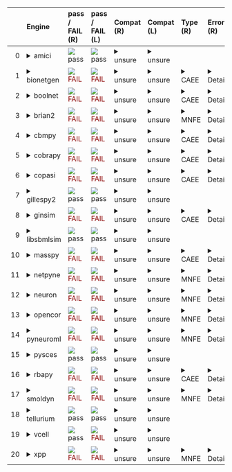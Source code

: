 |    | Engine                                                                                                                                     | pass / FAIL (R)                                                                                                                                                            | pass / FAIL (L)                                                                                                                                                            | Compat (R)                                                                                                                                                                                                                         | Compat (L)                                                                                                                                                                                                                         | Type (R)                                                               | Error (R)                                                                                                                                                                                                                                                                                                                                                                                                                                                            | Error (L)                                                                                                                                                                                   | d1 (R)                                                         | d1 (L)                                                        |
|---:|:-------------------------------------------------------------------------------------------------------------------------------------------|:---------------------------------------------------------------------------------------------------------------------------------------------------------------------------|:---------------------------------------------------------------------------------------------------------------------------------------------------------------------------|:-----------------------------------------------------------------------------------------------------------------------------------------------------------------------------------------------------------------------------------|:-----------------------------------------------------------------------------------------------------------------------------------------------------------------------------------------------------------------------------------|:-----------------------------------------------------------------------|:---------------------------------------------------------------------------------------------------------------------------------------------------------------------------------------------------------------------------------------------------------------------------------------------------------------------------------------------------------------------------------------------------------------------------------------------------------------------|:--------------------------------------------------------------------------------------------------------------------------------------------------------------------------------------------|:---------------------------------------------------------------|:--------------------------------------------------------------|
|  0 | <details><summary>amici</summary>https://docs.biosimulators.org/Biosimulators_AMICI/<br></details>                                         | <img src=https://via.placeholder.com/15/00dd00/00dd00.png/> pass                                                                                                           | <img src=https://via.placeholder.com/15/00dd00/00dd00.png/> pass                                                                                                           | <details><summary>unsure</summary>The file extensions of the input files are '('xml', 'xml')'. These may be compatible with amici. ['SBML', 'SED-ML'] are compatible with amici</details>                                          | <details><summary>unsure</summary>The file extensions of the input files are '('xml', 'xml')'. These may be compatible with amici. ['SBML', 'SED-ML'] are compatible with amici</details>                                          |                                                                        |                                                                                                                                                                                                                                                                                                                                                                                                                                                                      |                                                                                                                                                                                             | <a href="tests\d1_plots_remote\amici_plot_1.pdf">plot</a>      | <a href="tests\d1_plots_local\amici_plot_1.pdf">plot</a>      |
|  1 | <details><summary>bionetgen</summary>https://docs.biosimulators.org/Biosimulators_BioNetGen/<br></details>                                 | <span style="color:darkred;">                                                                      <img src=https://via.placeholder.com/15/dd0000/dd0000.png/> FAIL</span> | <span style="color:darkred;">                                                                      <img src=https://via.placeholder.com/15/dd0000/dd0000.png/> FAIL</span> | <details><summary>unsure</summary>The file extensions of the input files are '('xml', 'xml')'. These may be compatible with bionetgen. ['BNGL', 'SED-ML'] are compatible with bionetgen</details>                                  | <details><summary>unsure</summary>The file extensions of the input files are '('xml', 'xml')'. These may be compatible with bionetgen. ['BNGL', 'SED-ML'] are compatible with bionetgen</details>                                  | <details><summary>CAEE</summary>CombineArchiveExecutionError</details> | <details><summary>Details</summary><span style="color:red;">The COMBINE/OMEX did not execute successfully:<br><br>  The SED document did not execute successfully:<br>  <br>    Language for model `model_1` is not supported.<br>      - Model language `urn:sedml:language:sbml` is not supported. Models must be in BNGL format (e.g., `sed:model/@language` must match `^urn:sedml:language:bngl(\.$)` such as `urn:sedml:language:bngl`).</details>             | <details><summary>Details</summary>```Command '-i /root/in/00001-sbml-l3v2-sedml.omex -o /root/out' in image 'ghcr.io/biosimulators/bionetgen' returned non-zero exit status 1```</details> | <a href="tests\d1_plots_remote\bionetgen_plot_1.pdf">plot</a>  | <a href="tests\d1_plots_local\bionetgen_plot_1.pdf">plot</a>  |
|  2 | <details><summary>boolnet</summary>https://docs.biosimulators.org/Biosimulators_BoolNet/<br></details>                                     | <span style="color:darkred;">                                                                      <img src=https://via.placeholder.com/15/dd0000/dd0000.png/> FAIL</span> | <span style="color:darkred;">                                                                      <img src=https://via.placeholder.com/15/dd0000/dd0000.png/> FAIL</span> | <details><summary>unsure</summary>The file extensions of the input files are '('xml', 'xml')'. These may be compatible with boolnet. ['SBML-qual', 'SED-ML'] are compatible with boolnet</details>                                 | <details><summary>unsure</summary>The file extensions of the input files are '('xml', 'xml')'. These may be compatible with boolnet. ['SBML-qual', 'SED-ML'] are compatible with boolnet</details>                                 | <details><summary>CAEE</summary>CombineArchiveExecutionError</details> | <details><summary>Details</summary><span style="color:red;">The COMBINE/OMEX did not execute successfully:<br><br>  The SED document did not execute successfully:<br>  <br>    Simulation `simulation_1` is invalid.<br>      - Number of points (50) must be equal to the difference between the output end (5.0) and start times (0.0).</details>                                                                                                                 | <details><summary>Details</summary>```Command '-i /root/in/00001-sbml-l3v2-sedml.omex -o /root/out' in image 'ghcr.io/biosimulators/boolnet' returned non-zero exit status 1```</details>   | <a href="tests\d1_plots_remote\boolnet_plot_1.pdf">plot</a>    | <a href="tests\d1_plots_local\boolnet_plot_1.pdf">plot</a>    |
|  3 | <details><summary>brian2</summary>https://docs.biosimulators.org/Biosimulators_pyNeuroML/<br></details>                                    | <span style="color:darkred;">                                                                      <img src=https://via.placeholder.com/15/dd0000/dd0000.png/> FAIL</span> | <span style="color:darkred;">                                                                      <img src=https://via.placeholder.com/15/dd0000/dd0000.png/> FAIL</span> | <details><summary>unsure</summary>The file extensions of the input files are '('xml', 'xml')'. These may be compatible with brian2. ['NeuroML', 'SED-ML', 'LEMS', 'SED-ML', 'SBML', 'SED-ML'] are compatible with brian2</details> | <details><summary>unsure</summary>The file extensions of the input files are '('xml', 'xml')'. These may be compatible with brian2. ['NeuroML', 'SED-ML', 'LEMS', 'SED-ML', 'SBML', 'SED-ML'] are compatible with brian2</details> | <details><summary>MNFE</summary>ModuleNotFoundError</details>          | <details><summary>Details</summary>No module named 'libsbml'</details>                                                                                                                                                                                                                                                                                                                                                                                               | <details><summary>Details</summary>```Command '-i /root/in/00001-sbml-l3v2-sedml.omex -o /root/out' in image 'ghcr.io/biosimulators/brian2' returned non-zero exit status 1```</details>    |                                                                |                                                               |
|  4 | <details><summary>cbmpy</summary>https://docs.biosimulators.org/Biosimulators_CBMPy/<br></details>                                         | <span style="color:darkred;">                                                                      <img src=https://via.placeholder.com/15/dd0000/dd0000.png/> FAIL</span> | <span style="color:darkred;">                                                                      <img src=https://via.placeholder.com/15/dd0000/dd0000.png/> FAIL</span> | <details><summary>unsure</summary>The file extensions of the input files are '('xml', 'xml')'. These may be compatible with cbmpy. ['SBML', 'SED-ML'] are compatible with cbmpy</details>                                          | <details><summary>unsure</summary>The file extensions of the input files are '('xml', 'xml')'. These may be compatible with cbmpy. ['SBML', 'SED-ML'] are compatible with cbmpy</details>                                          | <details><summary>CAEE</summary>CombineArchiveExecutionError</details> | <details><summary>Details</summary><span style="color:red;">The COMBINE/OMEX did not execute successfully:<br><br>  The SED document did not execute successfully:<br>  <br>    UniformTimeCourseSimulation `simulation_1` is not supported.<br>      - Simulation simulation_1 of type `UniformTimeCourseSimulation` is not supported. Simulation must be an instance of one of the following:<br>          - SteadyStateSimulation</details>                       | <details><summary>Details</summary>```Command '-i /root/in/00001-sbml-l3v2-sedml.omex -o /root/out' in image 'ghcr.io/biosimulators/cbmpy' returned non-zero exit status 1```</details>     | <a href="tests\d1_plots_remote\cbmpy_plot_1.pdf">plot</a>      | <a href="tests\d1_plots_local\cbmpy_plot_1.pdf">plot</a>      |
|  5 | <details><summary>cobrapy</summary>https://docs.biosimulators.org/Biosimulators_COBRApy/<br>Only allows steady state simulations</details> | <span style="color:darkred;">                                                                      <img src=https://via.placeholder.com/15/dd0000/dd0000.png/> FAIL</span> | <span style="color:darkred;">                                                                      <img src=https://via.placeholder.com/15/dd0000/dd0000.png/> FAIL</span> | <details><summary>unsure</summary>The file extensions of the input files are '('xml', 'xml')'. These may be compatible with cobrapy. ['SBML', 'SED-ML'] are compatible with cobrapy</details>                                      | <details><summary>unsure</summary>The file extensions of the input files are '('xml', 'xml')'. These may be compatible with cobrapy. ['SBML', 'SED-ML'] are compatible with cobrapy</details>                                      | <details><summary>CAEE</summary>CombineArchiveExecutionError</details> | <details><summary>Details</summary><span style="color:red;">The COMBINE/OMEX did not execute successfully:<br><br>  The SED document did not execute successfully:<br>  <br>    UniformTimeCourseSimulation `simulation_1` is not supported.<br>      - Simulation simulation_1 of type `UniformTimeCourseSimulation` is not supported. Simulation must be an instance of one of the following:<br>          - SteadyStateSimulation</details>                       | <details><summary>Details</summary>```Command '-i /root/in/00001-sbml-l3v2-sedml.omex -o /root/out' in image 'ghcr.io/biosimulators/cobrapy' returned non-zero exit status 1```</details>   | <a href="tests\d1_plots_remote\cobrapy_plot_1.pdf">plot</a>    | <a href="tests\d1_plots_local\cobrapy_plot_1.pdf">plot</a>    |
|  6 | <details><summary>copasi</summary>https://docs.biosimulators.org/Biosimulators_COPASI/<br></details>                                       | <span style="color:darkred;">                                                                      <img src=https://via.placeholder.com/15/dd0000/dd0000.png/> FAIL</span> | <span style="color:darkred;">                                                                      <img src=https://via.placeholder.com/15/dd0000/dd0000.png/> FAIL</span> | <details><summary>unsure</summary>The file extensions of the input files are '('xml', 'xml')'. These may be compatible with copasi. ['SBML', 'SED-ML'] are compatible with copasi</details>                                        | <details><summary>unsure</summary>The file extensions of the input files are '('xml', 'xml')'. These may be compatible with copasi. ['SBML', 'SED-ML'] are compatible with copasi</details>                                        | <details><summary>CAEE</summary>CombineArchiveExecutionError</details> | <details><summary>Details</summary><span style="color:red;">The COMBINE/OMEX did not execute successfully:<br><br>  The SED document did not execute successfully:<br>  <br>    could not convert string to float: 'Compartments[compartment].Volume'</details>                                                                                                                                                                                                      | <details><summary>Details</summary>```Command '-i /root/in/00001-sbml-l3v2-sedml.omex -o /root/out' in image 'ghcr.io/biosimulators/copasi' returned non-zero exit status 1```</details>    | <a href="tests\d1_plots_remote\copasi_plot_1.pdf">plot</a>     | <a href="tests\d1_plots_local\copasi_plot_1.pdf">plot</a>     |
|  7 | <details><summary>gillespy2</summary>https://docs.biosimulators.org/Biosimulators_GillesPy2/<br></details>                                 | <img src=https://via.placeholder.com/15/00dd00/00dd00.png/> pass                                                                                                           | <img src=https://via.placeholder.com/15/00dd00/00dd00.png/> pass                                                                                                           | <details><summary>unsure</summary>The file extensions of the input files are '('xml', 'xml')'. These may be compatible with gillespy2. ['SBML', 'SED-ML'] are compatible with gillespy2</details>                                  | <details><summary>unsure</summary>The file extensions of the input files are '('xml', 'xml')'. These may be compatible with gillespy2. ['SBML', 'SED-ML'] are compatible with gillespy2</details>                                  |                                                                        |                                                                                                                                                                                                                                                                                                                                                                                                                                                                      |                                                                                                                                                                                             | <a href="tests\d1_plots_remote\gillespy2_plot_1.pdf">plot</a>  | <a href="tests\d1_plots_local\gillespy2_plot_1.pdf">plot</a>  |
|  8 | <details><summary>ginsim</summary>https://docs.biosimulators.org/Biosimulators_GINsim/<br></details>                                       | <span style="color:darkred;">                                                                      <img src=https://via.placeholder.com/15/dd0000/dd0000.png/> FAIL</span> | <span style="color:darkred;">                                                                      <img src=https://via.placeholder.com/15/dd0000/dd0000.png/> FAIL</span> | <details><summary>unsure</summary>The file extensions of the input files are '('xml', 'xml')'. These may be compatible with ginsim. ['SBML-qual', 'SED-ML'] are compatible with ginsim</details>                                   | <details><summary>unsure</summary>The file extensions of the input files are '('xml', 'xml')'. These may be compatible with ginsim. ['SBML-qual', 'SED-ML'] are compatible with ginsim</details>                                   | <details><summary>CAEE</summary>CombineArchiveExecutionError</details> | <details><summary>Details</summary><span style="color:red;">The COMBINE/OMEX did not execute successfully:<br><br>  The SED document did not execute successfully:<br>  <br>    Simulation `simulation_1` is invalid.<br>      - The interval between the output start and time time must be an integer multiple of the number of steps, not `0.1`:<br>          Output start time: 0.0<br>          Output end time: 5.0<br>          Number of steps: 50</details> | <details><summary>Details</summary>```Command '-i /root/in/00001-sbml-l3v2-sedml.omex -o /root/out' in image 'ghcr.io/biosimulators/ginsim' returned non-zero exit status 1```</details>    | <a href="tests\d1_plots_remote\ginsim_plot_1.pdf">plot</a>     | <a href="tests\d1_plots_local\ginsim_plot_1.pdf">plot</a>     |
|  9 | <details><summary>libsbmlsim</summary>https://docs.biosimulators.org/Biosimulators_LibSBMLSim/<br></details>                               | <img src=https://via.placeholder.com/15/00dd00/00dd00.png/> pass                                                                                                           | <img src=https://via.placeholder.com/15/00dd00/00dd00.png/> pass                                                                                                           | <details><summary>unsure</summary>The file extensions of the input files are '('xml', 'xml')'. These may be compatible with libsbmlsim. ['SBML', 'SED-ML'] are compatible with libsbmlsim</details>                                | <details><summary>unsure</summary>The file extensions of the input files are '('xml', 'xml')'. These may be compatible with libsbmlsim. ['SBML', 'SED-ML'] are compatible with libsbmlsim</details>                                |                                                                        |                                                                                                                                                                                                                                                                                                                                                                                                                                                                      |                                                                                                                                                                                             | <a href="tests\d1_plots_remote\libsbmlsim_plot_1.pdf">plot</a> | <a href="tests\d1_plots_local\libsbmlsim_plot_1.pdf">plot</a> |
| 10 | <details><summary>masspy</summary>https://docs.biosimulators.org/Biosimulators_MASSpy/<br></details>                                       | <span style="color:darkred;">                                                                      <img src=https://via.placeholder.com/15/dd0000/dd0000.png/> FAIL</span> | <span style="color:darkred;">                                                                      <img src=https://via.placeholder.com/15/dd0000/dd0000.png/> FAIL</span> | <details><summary>unsure</summary>The file extensions of the input files are '('xml', 'xml')'. These may be compatible with masspy. ['SBML', 'SED-ML'] are compatible with masspy</details>                                        | <details><summary>unsure</summary>The file extensions of the input files are '('xml', 'xml')'. These may be compatible with masspy. ['SBML', 'SED-ML'] are compatible with masspy</details>                                        | <details><summary>CAEE</summary>CombineArchiveExecutionError</details> | <details><summary>Details</summary><span style="color:red;">The COMBINE/OMEX did not execute successfully:<br><br>  The SED document did not execute successfully:<br>  <br>    Something went wrong reading the SBML model. Most likely the SBML model is not valid. Please check that your model is valid using the `mass.io.sbml.validate_sbml_model` function or via the online validator at http://sbml.org/validator .<br>    	`(model, errors) = validate_sbml_model(filename)`<br>    If the model is valid and cannot be read please open an issue at https://github.com/SBRG/masspy/issues .</details>                                                                                                                                                                                                                                                                                                                                                                                                                                                                      | <details><summary>Details</summary>```Command '-i /root/in/00001-sbml-l3v2-sedml.omex -o /root/out' in image 'ghcr.io/biosimulators/masspy' returned non-zero exit status 1```</details>    | <a href="tests\d1_plots_remote\masspy_plot_1.pdf">plot</a>     | <a href="tests\d1_plots_local\masspy_plot_1.pdf">plot</a>     |
| 11 | <details><summary>netpyne</summary>https://docs.biosimulators.org/Biosimulators_pyNeuroML/<br></details>                                   | <span style="color:darkred;">                                                                      <img src=https://via.placeholder.com/15/dd0000/dd0000.png/> FAIL</span> | <span style="color:darkred;">                                                                      <img src=https://via.placeholder.com/15/dd0000/dd0000.png/> FAIL</span> | <details><summary>unsure</summary>The file extensions of the input files are '('xml', 'xml')'. These may be compatible with netpyne. ['SBML', 'SED-ML'] are compatible with netpyne</details>                                      | <details><summary>unsure</summary>The file extensions of the input files are '('xml', 'xml')'. These may be compatible with netpyne. ['SBML', 'SED-ML'] are compatible with netpyne</details>                                      | <details><summary>MNFE</summary>ModuleNotFoundError</details>          | <details><summary>Details</summary>No module named 'libsbml'</details>                                                                                                                                                                                                                                                                                                                                                                                               | <details><summary>Details</summary>```Command '-i /root/in/00001-sbml-l3v2-sedml.omex -o /root/out' in image 'ghcr.io/biosimulators/netpyne' returned non-zero exit status 1```</details>   |                                                                |                                                               |
| 12 | <details><summary>neuron</summary>https://docs.biosimulators.org/Biosimulators_pyNeuroML/<br></details>                                    | <span style="color:darkred;">                                                                      <img src=https://via.placeholder.com/15/dd0000/dd0000.png/> FAIL</span> | <span style="color:darkred;">                                                                      <img src=https://via.placeholder.com/15/dd0000/dd0000.png/> FAIL</span> | <details><summary>unsure</summary>The file extensions of the input files are '('xml', 'xml')'. These may be compatible with neuron. ['NeuroML', 'SED-ML', 'LEMS', 'SED-ML'] are compatible with neuron</details>                   | <details><summary>unsure</summary>The file extensions of the input files are '('xml', 'xml')'. These may be compatible with neuron. ['NeuroML', 'SED-ML', 'LEMS', 'SED-ML'] are compatible with neuron</details>                   | <details><summary>MNFE</summary>ModuleNotFoundError</details>          | <details><summary>Details</summary>No module named 'libsbml'</details>                                                                                                                                                                                                                                                                                                                                                                                               | <details><summary>Details</summary>```Command '-i /root/in/00001-sbml-l3v2-sedml.omex -o /root/out' in image 'ghcr.io/biosimulators/neuron' returned non-zero exit status 1```</details>    |                                                                |                                                               |
| 13 | <details><summary>opencor</summary>https://docs.biosimulators.org/Biosimulators_OpenCOR/<br></details>                                     | <span style="color:darkred;">                                                                      <img src=https://via.placeholder.com/15/dd0000/dd0000.png/> FAIL</span> | <span style="color:darkred;">                                                                      <img src=https://via.placeholder.com/15/dd0000/dd0000.png/> FAIL</span> | <details><summary>unsure</summary>The file extensions of the input files are '('xml', 'xml')'. These may be compatible with opencor. ['CellML', 'SED-ML'] are compatible with opencor</details>                                    | <details><summary>unsure</summary>The file extensions of the input files are '('xml', 'xml')'. These may be compatible with opencor. ['CellML', 'SED-ML'] are compatible with opencor</details>                                    | <details><summary>MNFE</summary>ModuleNotFoundError</details>          | <details><summary>Details</summary>No module named 'libsbml'</details>                                                                                                                                                                                                                                                                                                                                                                                               | <details><summary>Details</summary>```Command '-i /root/in/00001-sbml-l3v2-sedml.omex -o /root/out' in image 'ghcr.io/biosimulators/opencor' returned non-zero exit status 1```</details>   |                                                                |                                                               |
| 14 | <details><summary>pyneuroml</summary>https://docs.biosimulators.org/Biosimulators_pyNeuroML/<br></details>                                 | <span style="color:darkred;">                                                                      <img src=https://via.placeholder.com/15/dd0000/dd0000.png/> FAIL</span> | <span style="color:darkred;">                                                                      <img src=https://via.placeholder.com/15/dd0000/dd0000.png/> FAIL</span> | <details><summary>unsure</summary>The file extensions of the input files are '('xml', 'xml')'. These may be compatible with pyneuroml. ['NeuroML', 'SED-ML', 'LEMS', 'SED-ML'] are compatible with pyneuroml</details>             | <details><summary>unsure</summary>The file extensions of the input files are '('xml', 'xml')'. These may be compatible with pyneuroml. ['NeuroML', 'SED-ML', 'LEMS', 'SED-ML'] are compatible with pyneuroml</details>             | <details><summary>MNFE</summary>ModuleNotFoundError</details>          | <details><summary>Details</summary>No module named 'libsbml'</details>                                                                                                                                                                                                                                                                                                                                                                                               | <details><summary>Details</summary>```Command '-i /root/in/00001-sbml-l3v2-sedml.omex -o /root/out' in image 'ghcr.io/biosimulators/pyneuroml' returned non-zero exit status 1```</details> |                                                                |                                                               |
| 15 | <details><summary>pysces</summary>https://docs.biosimulators.org/Biosimulators_PySCeS/<br></details>                                       | <img src=https://via.placeholder.com/15/00dd00/00dd00.png/> pass                                                                                                           | <img src=https://via.placeholder.com/15/00dd00/00dd00.png/> pass                                                                                                           | <details><summary>unsure</summary>The file extensions of the input files are '('xml', 'xml')'. These may be compatible with pysces. ['SBML', 'SED-ML'] are compatible with pysces</details>                                        | <details><summary>unsure</summary>The file extensions of the input files are '('xml', 'xml')'. These may be compatible with pysces. ['SBML', 'SED-ML'] are compatible with pysces</details>                                        |                                                                        |                                                                                                                                                                                                                                                                                                                                                                                                                                                                      |                                                                                                                                                                                             | <a href="tests\d1_plots_remote\pysces_plot_1.pdf">plot</a>     | <a href="tests\d1_plots_local\pysces_plot_1.pdf">plot</a>     |
| 16 | <details><summary>rbapy</summary>https://docs.biosimulators.org/Biosimulators_RBApy/<br></details>                                         | <span style="color:darkred;">                                                                      <img src=https://via.placeholder.com/15/dd0000/dd0000.png/> FAIL</span> | <span style="color:darkred;">                                                                      <img src=https://via.placeholder.com/15/dd0000/dd0000.png/> FAIL</span> | <details><summary>unsure</summary>The file extensions of the input files are '('xml', 'xml')'. These may be compatible with rbapy. ['RBApy', 'SED-ML'] are compatible with rbapy</details>                                         | <details><summary>unsure</summary>The file extensions of the input files are '('xml', 'xml')'. These may be compatible with rbapy. ['RBApy', 'SED-ML'] are compatible with rbapy</details>                                         | <details><summary>CAEE</summary>CombineArchiveExecutionError</details> | <details><summary>Details</summary><span style="color:red;">The COMBINE/OMEX did not execute successfully:<br><br>  The SED document did not execute successfully:<br>  <br>    Language for model `model_1` is not supported.<br>      - Model language `urn:sedml:language:sbml` is not supported. Models must be in RBA format (e.g., `sed:model/@language` must match `^urn:sedml:language:rba(\.$)` such as `urn:sedml:language:rba`).</details>                | <details><summary>Details</summary>```Command '-i /root/in/00001-sbml-l3v2-sedml.omex -o /root/out' in image 'ghcr.io/biosimulators/rbapy' returned non-zero exit status 1```</details>     | <a href="tests\d1_plots_remote\rbapy_plot_1.pdf">plot</a>      | <a href="tests\d1_plots_local\rbapy_plot_1.pdf">plot</a>      |
| 17 | <details><summary>smoldyn</summary>https://smoldyn.readthedocs.io/en/latest/python/api.html#sed-ml-combine-biosimulators-api<br></details> | <span style="color:darkred;">                                                                      <img src=https://via.placeholder.com/15/dd0000/dd0000.png/> FAIL</span> | <span style="color:darkred;">                                                                      <img src=https://via.placeholder.com/15/dd0000/dd0000.png/> FAIL</span> | <details><summary>unsure</summary>The file extensions of the input files are '('xml', 'xml')'. These may be compatible with smoldyn. [] are compatible with smoldyn</details>                                                      | <details><summary>unsure</summary>The file extensions of the input files are '('xml', 'xml')'. These may be compatible with smoldyn. [] are compatible with smoldyn</details>                                                      | <details><summary>MNFE</summary>ModuleNotFoundError</details>          | <details><summary>Details</summary>No module named 'libsbml'</details>                                                                                                                                                                                                                                                                                                                                                                                               | <details><summary>Details</summary>```Command '-i /root/in/00001-sbml-l3v2-sedml.omex -o /root/out' in image 'ghcr.io/biosimulators/smoldyn' returned non-zero exit status 1```</details>   |                                                                |                                                               |
| 18 | <details><summary>tellurium</summary>https://docs.biosimulators.org/Biosimulators_tellurium/<br></details>                                 | <img src=https://via.placeholder.com/15/00dd00/00dd00.png/> pass                                                                                                           | <img src=https://via.placeholder.com/15/00dd00/00dd00.png/> pass                                                                                                           | <details><summary>unsure</summary>The file extensions of the input files are '('xml', 'xml')'. These may be compatible with tellurium. ['SBML', 'SED-ML'] are compatible with tellurium</details>                                  | <details><summary>unsure</summary>The file extensions of the input files are '('xml', 'xml')'. These may be compatible with tellurium. ['SBML', 'SED-ML'] are compatible with tellurium</details>                                  |                                                                        |                                                                                                                                                                                                                                                                                                                                                                                                                                                                      |                                                                                                                                                                                             | <a href="tests\d1_plots_remote\tellurium_plot_1.pdf">plot</a>  | <a href="tests\d1_plots_local\tellurium_plot_1.pdf">plot</a>  |
| 19 | <details><summary>vcell</summary>https://github.com/virtualcell/vcell<br></details>                                                        | <img src=https://via.placeholder.com/15/00dd00/00dd00.png/> pass                                                                                                           | <span style="color:darkred;">                                                                      <img src=https://via.placeholder.com/15/dd0000/dd0000.png/> FAIL</span> | <details><summary>unsure</summary>The file extensions of the input files are '('xml', 'xml')'. These may be compatible with vcell. ['SBML', 'SED-ML', 'BNGL', 'SED-ML'] are compatible with vcell</details>                        | <details><summary>unsure</summary>The file extensions of the input files are '('xml', 'xml')'. These may be compatible with vcell. ['SBML', 'SED-ML', 'BNGL', 'SED-ML'] are compatible with vcell</details>                        |                                                                        |                                                                                                                                                                                                                                                                                                                                                                                                                                                                      | <details><summary>Details</summary>```Command '-i /root/in/00001-sbml-l3v2-sedml.omex -o /root/out' in image 'ghcr.io/biosimulators/vcell' returned non-zero exit status 1```</details>     |                                                                |                                                               |
| 20 | <details><summary>xpp</summary>https://docs.biosimulators.org/Biosimulators_XPP/<br></details>                                             | <span style="color:darkred;">                                                                      <img src=https://via.placeholder.com/15/dd0000/dd0000.png/> FAIL</span> | <span style="color:darkred;">                                                                      <img src=https://via.placeholder.com/15/dd0000/dd0000.png/> FAIL</span> | <details><summary>unsure</summary>The file extensions of the input files are '('xml', 'xml')'. These may be compatible with xpp. ['XPP', 'SED-ML'] are compatible with xpp</details>                                               | <details><summary>unsure</summary>The file extensions of the input files are '('xml', 'xml')'. These may be compatible with xpp. ['XPP', 'SED-ML'] are compatible with xpp</details>                                               | <details><summary>MNFE</summary>ModuleNotFoundError</details>          | <details><summary>Details</summary>No module named 'libsbml'</details>                                                                                                                                                                                                                                                                                                                                                                                               | <details><summary>Details</summary>```Command '-i /root/in/00001-sbml-l3v2-sedml.omex -o /root/out' in image 'ghcr.io/biosimulators/xpp' returned non-zero exit status 1```</details>       |                                                                |                                                               |